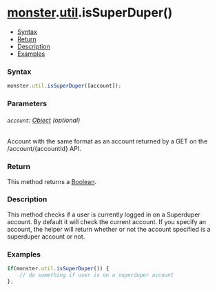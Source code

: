 # [monster][monster].[util][util].isSuperDuper()

* [Syntax](#syntax)
* [Return](#return)
* [Description](#description)
* [Examples](#examples)

### Syntax
```javascript
monster.util.isSuperDuper([account]);
```

### Parameters

###### `account`: [Object][object_literal] (optional)

Account with the same format as an account returned by a GET on the /account/{accountId} API.

### Return
This method returns a [Boolean][boolean].

### Description
This method checks if a user is currently logged in on a Superduper account. By default it will check the current account. If you specify an account, the helper will return whether or not the account specified is a superduper account or not.

### Examples
```javascript
if(monster.util.isSuperDuper()) { 
	// do something if user is on a superduper account
};
```

[monster]: ../../monster.md
[util]: ../util.md

[object_literal]: https://developer.mozilla.org/en-US/docs/Web/JavaScript/Guide/Values,_variables,_and_literals#Object_literals
[boolean]: https://developer.mozilla.org/en-US/docs/Web/JavaScript/Guide/Grammar_and_types#Boolean_literals
